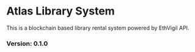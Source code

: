 # Atlas Library System

This is a blockchain based library rental system powered by EthVigil API.

### Version: 0.1.0
